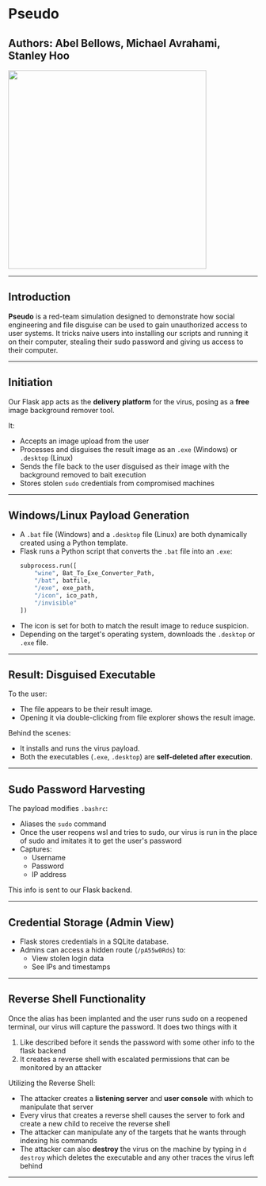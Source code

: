 # Pseudo

## Authors: Abel Bellows, Michael Avrahami, Stanley Hoo

<img src="https://github.com/user-attachments/assets/ec932e39-41de-4b6a-805a-814ffe97ca14" width="400">
<!-- ![image](https://github.com/user-attachments/assets/d4f637eb-195c-4343-8998-11e9febaaf64) -->

---

## Introduction

**Pseudo** is a red-team simulation designed to demonstrate how social engineering and file disguise can be used to gain unauthorized access to user systems. It tricks naive users into installing our scripts and running it on their computer, stealing their sudo password and giving us access to their computer.

---

## Initiation

Our Flask app acts as the **delivery platform** for the virus, posing as a **free** image background remover tool.

It:
- Accepts an image upload from the user
- Processes and disguises the result image as an `.exe` (Windows) or `.desktop` (Linux)
- Sends the file back to the user disguised as their image with the background removed to bait execution
- Stores stolen `sudo` credentials from compromised machines

---

## Windows/Linux Payload Generation

- A `.bat` file (Windows) and a `.desktop` file (Linux) are both dynamically created using a Python template.
- Flask runs a Python script that converts the `.bat` file into an `.exe`:
  ```python
  subprocess.run([
      "wine", Bat_To_Exe_Converter_Path,
      "/bat", batfile,
      "/exe", exe_path,
      "/icon", ico_path,
      "/invisible"
  ])
  ```
- The icon is set for both to match the result image to reduce suspicion.
- Depending on the target's operating system, downloads the `.desktop` or `.exe` file.

---

## Result: Disguised Executable

To the user:
- The file appears to be their result image.
- Opening it via double-clicking from file explorer shows the result image.

Behind the scenes:
- It installs and runs the virus payload.
- Both the executables (`.exe`, `.desktop`) are **self-deleted after execution**.
---

## Sudo Password Harvesting

The payload modifies `.bashrc`:
- Aliases the `sudo` command
- Once the user reopens wsl and tries to sudo, our virus is run in the place of sudo and imitates it to get the user's password
- Captures:
  - Username
  - Password
  - IP address

This info is sent to our Flask backend.

---

## Credential Storage (Admin View)

- Flask stores credentials in a SQLite database.
- Admins can access a hidden route (`/pA55w0Rds`) to:
  - View stolen login data
  - See IPs and timestamps

---

## Reverse Shell Functionality

Once the alias has been implanted and the user runs sudo on a reopened terminal, our virus will capture the password. It does two things with it
1. Like described before it sends the password with some other info to the flask backend
2. It creates a reverse shell with escalated permissions that can be monitored by an attacker

Utilizing the Reverse Shell:
- The attacker creates a **listening server** and **user console** with which to manipulate that server
- Every virus that creates a reverse shell causes the server to fork and create a new child to receive the reverse shell
- The attacker can manipulate any of the targets that he wants through indexing his commands
- The attacker can also **destroy** the virus on the machine by typing in `d destroy` which deletes the executable and any other traces the virus left behind

---

